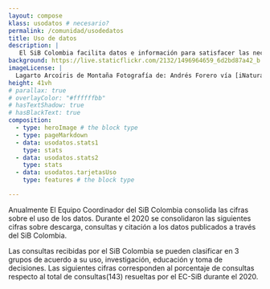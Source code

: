 ```yaml
---
layout: compose
klass: usodatos # necesario?
permalink: /comunidad/usodedatos
title: Uso de datos
description: |
   El SiB Colombia facilita datos e información para satisfacer las necesidades en procesos de investigación, educación y toma de decisiones. En esta sección El Equipo Coordinador da los primeros pasos para consolidar el uso de datos sobre biodiversidad.
background: https://live.staticflickr.com/2132/1496964659_6d2bd87a42_b.jpg
imageLicense: |
  Lagarto Arcoíris de Montaña Fotografía de: Andrés Forero vía [iNaturalist](https://colombia.inaturalist.org/observations/52654747)
height: 41vh
# parallax: true
# overlayColor: "#ffffffbb" 
# hasTextShadow: true
# hasBlackText: true
composition:
  - type: heroImage # the block type
  - type: pageMarkdown
  - data: usodatos.stats1
    type: stats
  - data: usodatos.stats2
    type: stats
  - data: usodatos.tarjetasUso
    type: features # the block type

---
```


Anualmente El Equipo Coordinador del SiB Colombia consolida las cifras sobre el uso de los datos. Durante el 2020 se consolidaron las siguientes cifras sobre descarga, consultas y citación a los datos publicados a través del SiB Colombia. 

Las consultas recibidas por el SiB Colombia se pueden clasificar en 3 grupos de acuerdo a su uso, investigación, educación y toma de decisiones. Las siguientes cifras corresponden al porcentaje de consultas respecto al total de consultas(143) resueltas por el EC-SiB durante el 2020.
